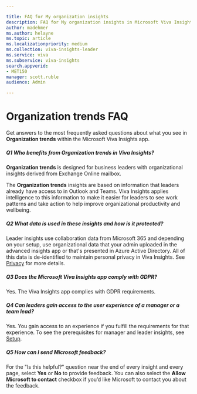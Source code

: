 ```yaml
---

title: FAQ for My organization insights
description: FAQ for My organization insights in Microsoft Viva Insights
author: madehmer
ms.author: helayne
ms.topic: article
ms.localizationpriority: medium 
ms.collection: viva-insights-leader
ms.service: viva 
ms.subservice: viva-insights 
search.appverid: 
- MET150 
manager: scott.ruble
audience: Admin

---
```


# Organization trends FAQ

Get answers to the most frequently asked questions about what you see in **Organization trends** within the Microsoft Viva Insights app.

##### Q1 Who benefits from Organization trends in Viva Insights?

**Organization trends** is designed for business leaders with organizational insights derived from Exchange Online mailbox.

The **Organization trends** insights are based on information that leaders already have access to in Outlook and Teams. Viva Insights applies intelligence to this information to make it easier for leaders to see work patterns and take action to help improve organizational productivity and wellbeing.

##### Q2 What data is used in these insights and how is it protected?

Leader insights use collaboration data from Microsoft 365 and depending on your setup, use organizational data that your admin uploaded in the advanced insights app or that's presented in Azure Active Directory. All of this data is de-identified to maintain personal privacy in Viva Insights. See <!--[Data-protection considerations](../privacy/data-protection-considerations.md)--> [Privacy](../advanced/privacy) for more details.

##### Q3 Does the Microsoft Viva Insights app comply with GDPR?

Yes. The Viva Insights app complies with GDPR requirements.

##### Q4 Can leaders gain access to the user experience of a manager or a team lead?

Yes. You gain access to an experience if you fulfill the requirements for that experience. To see the prerequisites for manager and leader insights, see [Setup](../org-team-insights/setup.md).

##### Q5 How can I send Microsoft feedback?

For the "Is this helpful?" question near the end of every insight and every page, select **Yes** or **No** to provide feedback. You can also select the **Allow Microsoft to contact** checkbox if you’d like Microsoft to contact you about the feedback.
